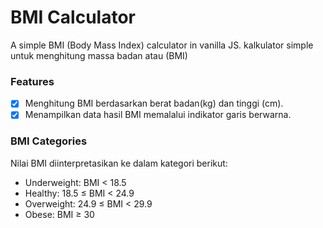 # BMI Calculator

A simple BMI (Body Mass Index) calculator in vanilla JS.
kalkulator simple untuk menghitung massa badan atau (BMI)

### Features

- [x] Menghitung BMI berdasarkan berat badan(kg) dan tinggi (cm).
- [x] Menampilkan data hasil BMI memalalui indikator garis berwarna.

### BMI Categories

Nilai BMI diinterpretasikan ke dalam kategori berikut:

- Underweight: BMI < 18.5
- Healthy: 18.5 ≤ BMI < 24.9
- Overweight: 24.9 ≤ BMI < 29.9
- Obese: BMI ≥ 30
